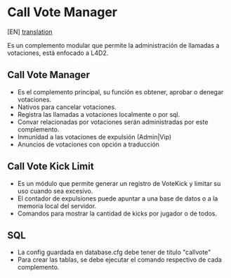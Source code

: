 # Call Vote Manager
[EN] [translation](https://translate.google.com/translate?sl=es&tl=en&u=https://github.com/lechuga16/callvote_manager)

Es un complemento modular que permite la administración de llamadas a votaciones, está enfocado a L4D2.

## Call Vote Manager
- Es el complemento principal, su función es obtener, aprobar o denegar votaciones.
- Nativos para cancelar votaciones.
- Registra las llamadas a votaciones localmente o por sql.
- Convar relacionadas por votaciones serán administradas por este complemento.
- Inmunidad a las votaciones de expulsión (Admin|Vip)
- Anuncios de votaciones con opción a traducción

## Call Vote Kick Limit
- Es un módulo que permite generar un registro de VoteKick y limitar su uso cuando sea excesivo.
- El contador de expulsiones puede apuntar a una base de datos o a la memoria local del servidor.
- Comandos para mostrar la cantidad de kicks por jugador o de todos.

## SQL
- La config guardada en database.cfg debe tener de título "callvote"
- Para crear las tablas, se debe ejecutar el comando respectivo de cada complemento.
